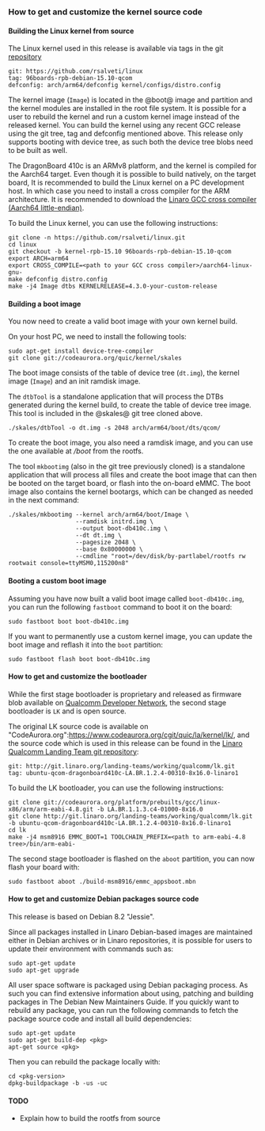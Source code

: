 ### How to get and customize the kernel source code

#### Building the Linux kernel from source

The Linux kernel used in this release is available via tags in the git [repository](https://github.com/rsalveti/linux)

```
git: https://github.com/rsalveti/linux
tag: 96boards-rpb-debian-15.10-qcom
defconfig: arch/arm64/defconfig kernel/configs/distro.config
```

The kernel image (`Image`) is located in the @boot@ image and partition and the kernel modules are installed in the root file system. It is possible for a user to rebuild the kernel and run a custom kernel image instead of the released kernel. You can build the kernel using any recent GCC release using the git tree, tag and defconfig mentioned above. This release only supports booting with device tree, as such both the device tree blobs need to be built as well.

The DragonBoard 410c is an ARMv8 platform, and the kernel is compiled for the Aarch64 target. Even though it is possible to build natively, on the target board, It is recommended to build the Linux kernel on a PC development host. In which case you need to install a cross compiler for the ARM architecture. It is recommended to download the [Linaro GCC cross compiler (Aarch64 little-endian)](http://releases.linaro.org/14.11/components/toolchain/binaries/aarch64-linux-gnu/gcc-linaro-4.9-2014.11-x86_64_aarch64-linux-gnu.tar.xz).

To build the Linux kernel, you can use the following instructions:

```
git clone -n https://github.com/rsalveti/linux.git
cd linux
git checkout -b kernel-rpb-15.10 96boards-rpb-debian-15.10-qcom
export ARCH=arm64
export CROSS_COMPILE=<path to your GCC cross compiler>/aarch64-linux-gnu-
make defconfig distro.config
make -j4 Image dtbs KERNELRELEASE=4.3.0-your-custom-release
```

#### Building a boot image

You now need to create a valid boot image with your own kernel build.

On your host PC, we need to install the following tools:

```
sudo apt-get install device-tree-compiler
git clone git://codeaurora.org/quic/kernel/skales
```

The boot image consists of the table of device tree (`dt.img`), the kernel image (`Image`) and an init ramdisk image.

The `dtbTool` is a standalone application that will process the DTBs generated during the kernel build, to create the table of device tree image. This tool is included in the @skales@ git tree cloned above.

`./skales/dtbTool -o dt.img -s 2048 arch/arm64/boot/dts/qcom/`

To create the boot image, you also need a ramdisk image, and you can use the one available at _/boot_ from the rootfs.

The tool `mkbootimg` (also in the git tree previously cloned) is a standalone application that will process all files and create the boot image that can then be booted on the target board, or flash into the on-board eMMC. The boot image also contains the kernel bootargs, which can be changed as needed in the next command:

```
./skales/mkbootimg --kernel arch/arm64/boot/Image \
                   --ramdisk initrd.img \
                   --output boot-db410c.img \
                   --dt dt.img \
                   --pagesize 2048 \
                   --base 0x80000000 \
                   --cmdline "root=/dev/disk/by-partlabel/rootfs rw rootwait console=ttyMSM0,115200n8"
```

#### Booting a custom boot image

Assuming you have now built a valid boot image called `boot-db410c.img`, you can run the following `fastboot` command to boot it on the board:

`sudo fastboot boot boot-db410c.img`

If you want to permanently use a custom kernel image, you can update the boot image and reflash it into the `boot` partition:

`sudo fastboot flash boot boot-db410c.img`

#### How to get and customize the bootloader

While the first stage bootloader is proprietary and released as firmware blob available on [Qualcomm Developer Network](https://developer.qualcomm.com/download/linux-ubuntu-board-support-package-v1.zip), the second stage bootloader is `LK` and is open source.

The original LK source code is available on "CodeAurora.org":https://www.codeaurora.org/cgit/quic/la/kernel/lk/, and the source code which is used in this release can be found in the [Linaro Qualcomm Landing Team git repository](https://git.linaro.org/landing-teams/working/qualcomm/lk.git):

```
git: http://git.linaro.org/landing-teams/working/qualcomm/lk.git
tag: ubuntu-qcom-dragonboard410c-LA.BR.1.2.4-00310-8x16.0-linaro1
```

To build the LK bootloader, you can use the following instructions:

```
git clone git://codeaurora.org/platform/prebuilts/gcc/linux-x86/arm/arm-eabi-4.8.git -b LA.BR.1.1.3.c4-01000-8x16.0
git clone http://git.linaro.org/landing-teams/working/qualcomm/lk.git -b ubuntu-qcom-dragonboard410c-LA.BR.1.2.4-00310-8x16.0-linaro1
cd lk
make -j4 msm8916 EMMC_BOOT=1 TOOLCHAIN_PREFIX=<path to arm-eabi-4.8 tree>/bin/arm-eabi-
```

The second stage bootloader is flashed on the `aboot` partition, you can now flash your board with:

`sudo fastboot aboot ./build-msm8916/emmc_appsboot.mbn`

#### How to get and customize Debian packages source code

This release is based on Debian 8.2 "Jessie".

Since all packages installed in Linaro Debian-based images are maintained either in Debian archives or in Linaro repositories, it is possible for users to update their environment with commands such as:

```
sudo apt-get update
sudo apt-get upgrade
```

All user space software is packaged using Debian packaging process. As such you can find extensive information about using, patching and building packages in The Debian New Maintainers Guide. If you quickly want to rebuild any package, you can run the following commands to fetch the package source code and install all build dependencies:

```
sudo apt-get update
sudo apt-get build-dep <pkg>
apt-get source <pkg>
```

Then you can rebuild the package locally with:

```
cd <pkg-version>
dpkg-buildpackage -b -us -uc
```

#### TODO

- Explain how to build the rootfs from source
